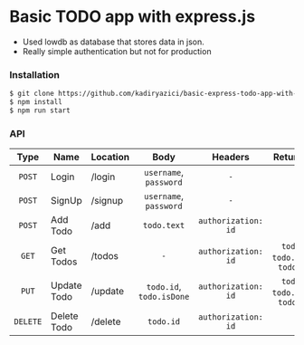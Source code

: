 # Basic TODO app with express.js

  - Used lowdb as database that stores data in json.
  - Really simple authentication but not for production



### Installation

```sh
$ git clone https://github.com/kadiryazici/basic-express-todo-app-with-auth.git
$ npm install
$ npm run start
```

### API

| Type | Name | Location | Body | Headers | Returns [{}] |
| :------: | ------ | ----- | :-----: | :-----: | :----: |
| `POST` | Login | /login | `username`, `password`  | `-` | `id` |
| `POST` | SignUp | /signup | `username`, `password` | `-` | `id` | 
| `POST` | Add Todo | /add | `todo.text` | `authorization: id` | `-` | 
| `GET` | Get Todos | /todos | `-` | `authorization: id` |  `todo.id`, `todo.isDone`, `todo.text` | 
| `PUT` | Update Todo | /update | `todo.id`, `todo.isDone` | `authorization: id` | `todo.id`, `todo.isDone`, `todo.text` | 
| `DELETE` | Delete Todo | /delete | `todo.id` | `authorization: id` | `-` | 